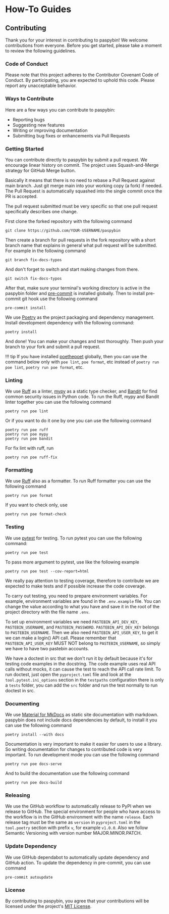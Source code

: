 # How-To Guides

## Contributing

Thank you for your interest in contributing to paspybin!
We welcome contributions from everyone. Before you get
started, please take a moment to review the following
guidelines.

### Code of Conduct

Please note that this project adheres to the Contributor
Covenant Code of Conduct. By participating, you are
expected to uphold this code. Please report any
unacceptable behavior.

### Ways to Contribute

Here are a few ways you can contribute to paspybin:

- Reporting bugs
- Suggesting new features
- Writing or improving documentation
- Submitting bug fixes or enhancements via Pull Requests

### Getting Started

You can contribute directly to paspybin by submit a pull
request. We encourage linear history on commit. The
project uses Squash-and-Merge strategy for GitHub Merge
button.

Basically it means that there is no need to rebase a Pull
Request against main branch. Just git merge main into your
working copy (a fork) if needed. The Pull Request is
automatically squashed into the single commit once the PR
is accepted.

The pull request submitted must be very specific so that
one pull request specifically describes one change.

First clone the forked repository with the
following command

```console
git clone https://github.com/YOUR-USERNAME/paspybin
```

Then create a branch for pull requests in the fork
repository with a short branch name that explains in
general what pull request will be submitted. For
example in the following command

```console
git branch fix-docs-typos
```

And don't forget to switch and start making changes
from there.

```console
git switch fix-docs-typos
```

After that, make sure your terminal's working directory
is active in the paspybin folder and [pre-commit](https://pre-commit.com/)
is installed globally. Then to install pre-commit git
hook use the following command

```console
pre-commit install
```

We use [Poetry](https://python-poetry.org/) as the project
packaging and dependency management. Install development
dependency with the following command:

```console
poetry install
```

And done! You can make your changes and test thoroughly.
Then push your branch to your fork and submit a pull request.

!!! tip
    If you have installed [poethepoet](https://poethepoet.natn.io/index.html)
    globally, then you can use the command below only with
    `poe lint`, `poe format`, etc instead of `poetry run poe lint`,
    `poetry run poe format`, etc.

### Linting

We use [Ruff](https://docs.astral.sh/ruff/) as a linter,
[mypy](https://mypy.readthedocs.io/en/stable/) as a static type
checker, and [Bandit](https://bandit.readthedocs.io/en/latest/)
for find common security issues in Python code. To run the Ruff,
mypy and Bandit linter together you can use the following command

```console
poetry run poe lint
```

Or if you want to do it one by one you can use the following command

```console
poetry run poe ruff
poetry run poe mypy
poetry run poe bandit
```

For fix lint with ruff, run

```console
poetry run poe ruff-fix
```

### Formatting

We use [Ruff](https://docs.astral.sh/ruff/) also as a formatter.
To run Ruff formatter you can use the following command

```console
poetry run poe format
```

If you want to check only, use

```console
poetry run poe format-check
```

### Testing

We use [pytest](https://docs.pytest.org/en/stable/) for testing.
To run pytest you can use the following command:

```console
poetry run poe test
```

To pass more argument to pytest, use like the following example

```console
poetry run poe test --cov-report=html
```

We really pay attention to testing coverage, therefore to
contribute we are expected to make tests and if possible increase
the code coverage.

To carry out testing, you need to prepare environment variables.
For example, environment variables are found in the `.env.example`
file. You can change the value according to what you have and save
it in the root of the project directory with the file name `.env`.

To set up environment variables we need `PASTEBIN_API_DEV_KEY`,
`PASTEBIN_USERNAME`, and `PASTEBIN_PASSWORD`. `PASTEBIN_API_DEV_KEY`
belongs to `PASTEBIN_USERNAME`. Then we also need `PASTEBIN_API_USER_KEY`,
to get it we can make a login() API call. Please remember that
`PASTEBIN_API_USER_KEY` MUST NOT belong to `PASTEBIN_USERNAME`,
so simply we have to have two pastebin accounts.

We have a doctest in src that we don't run it by default because
it's for testing code examples in the docstring. The code example
uses real API calls without mocks, it can cause the test to reach
the API call rate limit. To run doctest, just open the `pyproject.toml`
file and look at the `tool.pytest.ini_options` section in the
`testpaths` configuration there is only a `tests` folder, you can
add the `src` folder and run the test normally to run doctest in src.

### Documenting

We use [Material for MkDocs](https://squidfunk.github.io/mkdocs-material/)
as static site documentation with markdown. paspybin does not include
docs dependencies by default, to install it you can use the
following command

```console
poetry install --with docs
```

Documentation is very important to make it easier for users to use
a library. So writing documentation for changes to contributed code
is very important. To run development mode you can use the following
command

```console
poetry run poe docs-serve
```

And to build the documentation use the following command

```console
poetry run poe docs-build
```

### Releasing

We use the GitHub workflow to automatically release to PyPI when we
release to GitHub. The special environment for people who have access
to the workflow is in the GitHub environment with the name `release`.
Each release tag must be the same as `version` in `pyproject.toml` in
the `tool.poetry` section with prefix `v`, for example `v1.0.0`. Also
we follow Semantic Versioning with version number MAJOR.MINOR.PATCH.

### Update Dependency

We use GitHub dependabot to automatically update dependency and GitHub
action. To update the dependency in pre-commit, you can use command

```console
pre-commit autoupdate
```

### License

By contributing to paspybin, you agree that your contributions will be
licensed under the project's [MIT License](https://github.com/kiraware/paspybin/blob/main/LICENSE).
